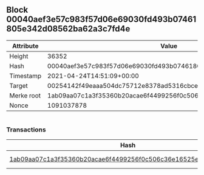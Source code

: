 ## Block 00040aef3e57c983f57d06e69030fd493b07461805e342d08562ba62a3c7fd4e

Attribute | Value
--- | ---
Height | 36352
Hash | 00040aef3e57c983f57d06e69030fd493b07461805e342d08562ba62a3c7fd4e
Timestamp | 2021-04-24T14:51:09+00:00
Target | 00254142f49eaaa504dc75712e8378ad5316cbcead634704b3734b6271167cc4
Merke root | 1ab09aa07c1a3f35360b20acae6f4499256f0c506c36e16525ed11292c53caf4
Nonce | 1091037878

```

```

### Transactions

Hash | Amount
--- | ---
[1ab09aa07c1a3f35360b20acae6f4499256f0c506c36e16525ed11292c53caf4](1ab09aa07c1a3f35360b20acae6f4499256f0c506c36e16525ed11292c53caf4.md) | 10.00000000 SKEPTI 
